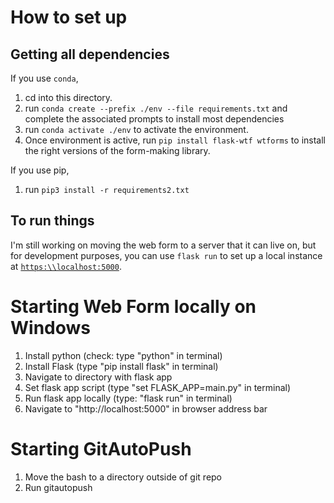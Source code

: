 # How to set up

## Getting all dependencies

If you use `conda`,

1. cd into this directory.
1. run `conda create --prefix ./env --file requirements.txt` and complete the associated prompts to install most dependencies
1. run `conda activate ./env` to activate the environment.
1. Once environment is active, run `pip install flask-wtf wtforms` to install the right versions of the form-making library.

If you use pip,

1. run `pip3 install -r requirements2.txt`

## To run things

I'm still working on moving the web form to a server that it can live on, but for development purposes, you can use `flask run` to set up a local instance at [`https:\\localhost:5000`](https:\\localhost:5000).

# Starting Web Form locally on Windows

1. Install python (check: type "python" in terminal)
2. Install Flask (type "pip install flask" in terminal)
3. Navigate to directory with flask app
4. Set flask app script (type "set FLASK_APP=main.py" in terminal)
5. Run flask app locally (type: "flask run" in terminal)
6. Navigate to "http://localhost:5000" in browser address bar

# Starting GitAutoPush

1. Move the bash to a directory outside of git repo
2. Run gitautopush